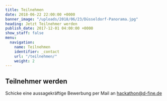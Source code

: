 ```yaml
---
title: Teilnehmen
date: 2018-06-22 22:00:00 +0000
banner_image: "/uploads/2018/06/23/Düsseldorf-Panorama.jpg"
heading: Jetzt Teilnehmer werden
publish_date: 2017-12-01 04:00:00 +0000
show_staff: false
menu:
  navigation:
    name: Teilnehmen
    identifier: _contact
    url: "/teilnehmen/"
    weight: 2
---
```

## Teilnehmer werden

Schicke eine aussagekräftige Bewerbung per Mail an <a href="mailto:hackathon@d-fine.de">hackathon@d-fine.de</a>